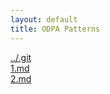 ```yaml
---
layout: default
title: ODPA Patterns
---
```

  
[../.git](../.git)  
[1.md](../Normalization@oldid=10071)  
[2.md](../.gitAdrian_Walker_2)  
